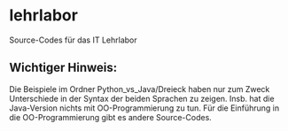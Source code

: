 # lehrlabor
Source-Codes für das IT Lehrlabor

## Wichtiger Hinweis:
Die Beispiele im Ordner Python_vs_Java/Dreieck haben nur zum Zweck Unterschiede in der Syntax der beiden Sprachen zu zeigen. Insb. hat die Java-Version nichts mit OO-Programmierung zu tun. Für die Einführung in die OO-Programmierung gibt es andere Source-Codes.
